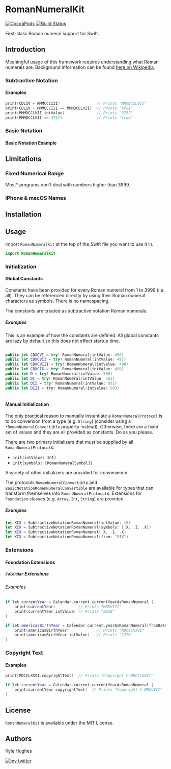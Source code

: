 # RomanNumeralKit

[![CocoaPods](https://img.shields.io/cocoapods/v/RomanNumeralKit.svg)]()
[![Build Status](https://travis-ci.org/kylehughes/RomanNumeralKit.svg?branch=mainline)](https://travis-ci.org/kylehughes/RomanNumeralKit)

First-class Roman numeral support for Swift.

## Introduction

Meaningful usage of this framework requires understanding what Roman numerals are. Background information can be found [here on Wikipedia](https://en.wikipedia.org/wiki/Roman_numerals).

### Subtractive Notation

#### Examples

```swift
print(CDLIV + MMMCCCIII)                // Prints "MMMDCCLVII"
print(CDLIV + MMMCCCIII == MMMDCCLVII)  // Prints "true"
print(MMMDCCLVII.intValue)              // Prints "3757"
print(MMMDCCLVII == 3757)               // Prints "true"
```

### Basic Notation

#### Basic Notation Example

## Limitations

### Fixed Numerical Range

Most* programs don't deal with numbers higher than 3999.

### iPhone & macOS Names

## Installation

## Usage

Import `RomanNumeralKit` at the top of the Swift file you want to use it in.

```swift
import RomanNumeralKit
```

### Initialization

#### Global Constants

Constants have been provided for every Roman numeral from 1 to 3999 (i.e. all). They can be referenced directly by using their Roman numeral characters as symbols. There is no namespacing.

The constants are created as subtractive notation Roman numerals.

##### Examples

This is an example of how the constants are defined. All global constants are lazy by default so this does not effect startup time.

```swift
...
public let CDXCVI = try! RomanNumeral(intValue: 496)
public let CDXCVII = try! RomanNumeral(intValue: 497)
public let CDXCVIII = try! RomanNumeral(intValue: 498)
public let CDXCIX = try! RomanNumeral(intValue: 499)
public let D = try! RomanNumeral(intValue: 500)
public let DI = try! RomanNumeral(intValue: 501)
public let DII = try! RomanNumeral(intValue: 502)
public let DIII = try! RomanNumeral(intValue: 503)
...
```

#### Manual Initialization

The only practical reason to manually instantiate a `RomanNumeralProtocol` is to do conversion from a type (e.g. `String`) (consider using a `*RomanNumeralConvertible` property instead). Otherwise, there are a fixed set of values and they are all provided as constants. Do as you please.

There are two primary initializers that must be supplied by all `RomanNumeralProtocol`s:

- `init(intValue: Int)`
- `init(symbols: [RomanNumeralSymbol])`

A variety of other initializers are provided for convenience.

The protocols `RomanNumeralConvertible` and `BasicNotationRomanNumeralConvertible` are available for types that can transform themselves into `RomanNumeralProtocol`s. Extensions for `Foundation` classes (e.g. `Array`, `Int`, `String`) are provided.

##### Examples

```swift
let XIX = SubtractiveNotationRomanNumeral(intValue: 19)
let XIX = SubtractiveNotationRomanNumeral(symbols: [.X, .I, .X])
let XIX = SubtractiveNotationRomanNumeral(.X, .I, .X)
let XIX = SubtractiveNotationRomanNumeral(from: "XIX")
```

### Extensions

#### Foundation Extensions

##### `Calendar` Extensions

###### Examples

```swift
if let currentYear = Calendar.current.currentYearAsRomanNumeral {
    print(currentYear)          // Prints "MMXVIII"
    print(currentYear.intValue) // Prints "2018"
}

if let americasBirthYear = Calendar.current.yearAsRomanNumeral(fromDate: americasBirthDate) {
    print(americasBirthYear)            // Prints "MDCCLXXVI"
    print(americasBirthYear.intValue)   // Prints "1776"
}
```

### Copyright Text

#### Examples

```swift
print(MDCCLXXVI.copyrightText)  // Prints "Copyright © MDCCLXXVI"

if let currentYear = Calendar.current.currentYearAsRomanNumeral {
    print(currentYear.copyrightText)  // Prints "Copyright © MMXVIII"
}
```

## License

`RomanNumeralKit` is available under the MIT License.

## Authors

Kyle Hughes

[![my twitter][social_twitter_image]][social_twitter_url]

[social_twitter_image]: https://img.shields.io/badge/Twitter-@KyleHughes-blue.svg?style=flat-square
[social_twitter_url]: https://www.twitter.com/KyleHughes